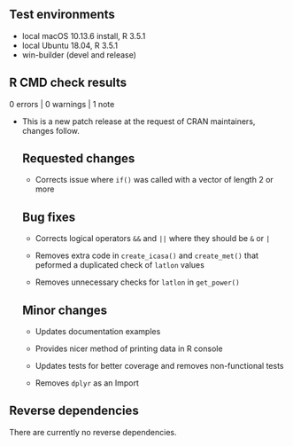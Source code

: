 ## Test environments
* local macOS 10.13.6 install, R 3.5.1
* local Ubuntu 18.04, R 3.5.1
* win-builder (devel and release)

## R CMD check results

0 errors | 0 warnings | 1 note

* This is a new patch release at the request of CRAN maintainers, changes
follow.

  ## Requested changes
  
    * Corrects issue where `if()` was called with a vector of length 2 or more

  ## Bug fixes
  
    * Corrects logical operators `&&` and `||` where they should be `&` or `|`

    * Removes extra code in `create_icasa()` and `create_met()` that peformed
    a duplicated check of `latlon` values

    * Removes unnecessary checks for `latlon` in `get_power()`
  
  ## Minor changes
  
    * Updates documentation examples

    * Provides nicer method of printing data in R console

    * Updates tests for better coverage and removes non-functional tests

    * Removes `dplyr` as an Import

## Reverse dependencies

There are currently no reverse dependencies.
